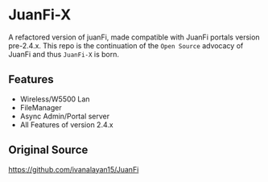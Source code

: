 # JuanFi-X
A refactored version of juanFi, made compatible with JuanFi portals version pre-2.4.x.
This repo is the continuation of the `Open Source` advocacy of JuanFi and thus `JuanFi-X` is born.

## Features
- Wireless/W5500 Lan
- FileManager
- Async Admin/Portal server
- All Features of version 2.4.x

## Original Source
https://github.com/ivanalayan15/JuanFi
